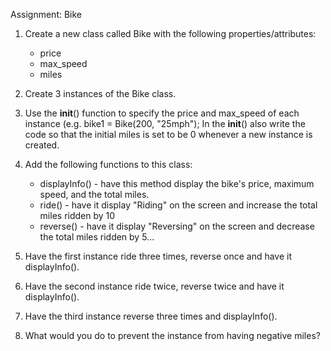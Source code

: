 Assignment: Bike

1. Create a new class called  Bike with the following properties/attributes:
    * price
    * max_speed
    * miles

2. Create 3 instances of the Bike class.

3. Use the __init__() function to specify the price and max_speed of each instance (e.g. bike1 = Bike(200, "25mph"); In the __init__() also write the code so that the initial miles is set to be 0 whenever a new instance is created.

4. Add the following functions to this class:
    * displayInfo() - have this method display the bike's price, maximum speed, and the total miles.
    * ride() - have it display "Riding" on the screen and increase the total miles ridden by 10
    * reverse() - have it display "Reversing" on the screen and decrease the total miles ridden by 5...

5. Have the first instance ride three times, reverse once and have it displayInfo().

6. Have the second instance ride twice, reverse twice and have it displayInfo().

7. Have the third instance reverse three times and displayInfo().

8. What would you do to prevent the instance from having negative miles?
